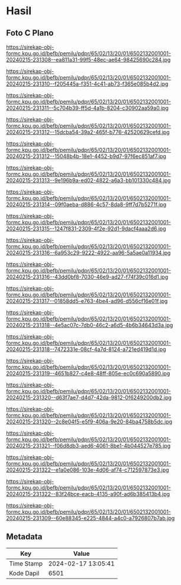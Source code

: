 # Hasil

## Foto C Plano

https://sirekap-obj-formc.kpu.go.id/befb/pemilu/pdpr/65/02/13/20/01/6502132001001-20240215-231308--ea811a31-99f5-48ec-ae64-98425690c284.jpg

https://sirekap-obj-formc.kpu.go.id/befb/pemilu/pdpr/65/02/13/20/01/6502132001001-20240215-231310--f205445a-f351-4c41-ab73-f365e085b4d2.jpg

https://sirekap-obj-formc.kpu.go.id/befb/pemilu/pdpr/65/02/13/20/01/6502132001001-20240215-231311--5c704b39-ff5d-4a1b-8204-c30902aa59a0.jpg

https://sirekap-obj-formc.kpu.go.id/befb/pemilu/pdpr/65/02/13/20/01/6502132001001-20240215-231312--15dcba54-39a2-465f-b776-42520629cefd.jpg

https://sirekap-obj-formc.kpu.go.id/befb/pemilu/pdpr/65/02/13/20/01/6502132001001-20240215-231312--15048b4b-18e1-4452-b9d7-97f6ec851af7.jpg

https://sirekap-obj-formc.kpu.go.id/befb/pemilu/pdpr/65/02/13/20/01/6502132001001-20240215-231313--9e196b9a-ed02-4822-a6a3-bb101330c484.jpg

https://sirekap-obj-formc.kpu.go.id/befb/pemilu/pdpr/65/02/13/20/01/6502132001001-20240215-231314--09f0aeba-d886-4c57-8da8-9ff7d7b5271f.jpg

https://sirekap-obj-formc.kpu.go.id/befb/pemilu/pdpr/65/02/13/20/01/6502132001001-20240215-231315--1247f831-2309-4f2e-92d1-9dacf4aaa2d6.jpg

https://sirekap-obj-formc.kpu.go.id/befb/pemilu/pdpr/65/02/13/20/01/6502132001001-20240215-231316--6a953c29-9222-4922-aa96-5a5ae0a11934.jpg

https://sirekap-obj-formc.kpu.go.id/befb/pemilu/pdpr/65/02/13/20/01/6502132001001-20240215-231316--43dd0bf8-7030-46e9-ad27-f74f39c016d1.jpg

https://sirekap-obj-formc.kpu.go.id/befb/pemilu/pdpr/65/02/13/20/01/6502132001001-20240215-231317--01858dd5-e763-4be4-ad96-d556cf16e01f.jpg

https://sirekap-obj-formc.kpu.go.id/befb/pemilu/pdpr/65/02/13/20/01/6502132001001-20240215-231318--4e5ac07c-7db0-46c2-a6d5-4b6b34643d3a.jpg

https://sirekap-obj-formc.kpu.go.id/befb/pemilu/pdpr/65/02/13/20/01/6502132001001-20240215-231318--7472331e-08cf-4a7d-8124-a721ed419d1d.jpg

https://sirekap-obj-formc.kpu.go.id/befb/pemilu/pdpr/65/02/13/20/01/6502132001001-20240215-231319--4651b827-c4e8-48ff-805e-ec0c690a5890.jpg

https://sirekap-obj-formc.kpu.go.id/befb/pemilu/pdpr/65/02/13/20/01/6502132001001-20240215-231320--d63f7ae7-d4d7-42da-9812-0f6249200db2.jpg

https://sirekap-obj-formc.kpu.go.id/befb/pemilu/pdpr/65/02/13/20/01/6502132001001-20240215-231320--2c8e04f5-e5f9-406a-9e20-84ba4758b5dc.jpg

https://sirekap-obj-formc.kpu.go.id/befb/pemilu/pdpr/65/02/13/20/01/6502132001001-20240215-231321--f06d8db3-aed6-4061-8be1-4b044527e785.jpg

https://sirekap-obj-formc.kpu.go.id/befb/pemilu/pdpr/65/02/13/20/01/6502132001001-20240215-231322--e1a0e086-103e-4d06-af74-c712597873e3.jpg

https://sirekap-obj-formc.kpu.go.id/befb/pemilu/pdpr/65/02/13/20/01/6502132001001-20240215-231322--83f24bce-eacb-4135-a90f-ad6b385413b4.jpg

https://sirekap-obj-formc.kpu.go.id/befb/pemilu/pdpr/65/02/13/20/01/6502132001001-20240215-231309--60e88345-e225-4844-a4c0-a7926807b7ab.jpg


## Metadata

| Key        | Value               |
| ---------- | ------------------- |
| Time Stamp | 2024-02-17 13:05:41 |
| Kode Dapil | 6501                |




